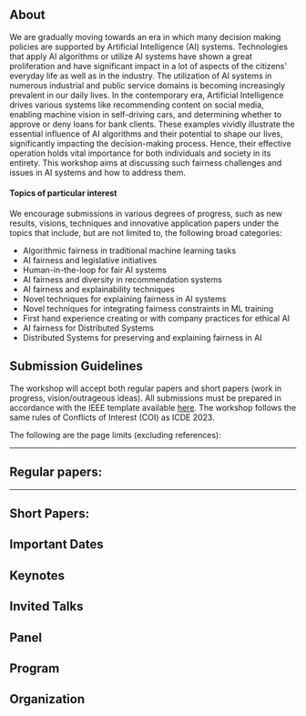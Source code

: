 ## About 
We are gradually moving towards an era in which many decision making policies are supported by Artificial Intelligence (AI) systems. Technologies that apply AI algorithms or utilize AI systems have shown a great proliferation and have significant impact in a lot of aspects of the citizens' everyday life as well as in the industry. The utilization of AI systems in numerous industrial and public service domains is becoming increasingly prevalent in our daily lives. In the contemporary era, Artificial Intelligence drives various systems like recommending content on social media, enabling machine vision in self-driving cars, and determining whether to approve or deny loans for bank clients. These examples vividly illustrate the essential influence of AI algorithms and their potential to shape our lives, significantly impacting the decision-making process. Hence, their effective operation holds vital importance for both individuals and society in its entirety. This workshop aims at discussing such fairness challenges and issues in AI systems and how to address them.

#### Topics of particular interest
We encourage submissions in various degrees of progress, such as new results, visions, techniques and innovative application papers under the topics that include, but are not limited to, the following broad categories:

* Algorithmic fairness in traditional machine learning tasks
* AI fairness and legislative initiatives
* Human-in-the-loop for fair AI systems
* AI fairness and diversity in recommendation systems
* AI fairness and explainability techniques
* Novel techniques for explaining fairness in AI systems
* Novel techniques for integrating fairness constraints in ML training
* First hand experience creating or with company practices for ethical AI
* AI fairness for Distributed Systems
* Distributed Systems for preserving and explaining fairness in AI


## Submission Guidelines
The workshop will accept both regular papers and short papers (work in progress, vision/outrageous ideas). All submissions must be prepared in accordance with the IEEE template available <a href="https://www.ieee.org/conferences_events/conferences/publishing/templates.html" target="_blank">here</a>. The workshop follows the same rules of Conflicts of Interest (COI) as ICDE 2023.

The following are the page limits (excluding references):

---
Regular papers:
---
---
Short Papers:
---

## Important Dates

## Keynotes

## Invited Talks

## Panel

## Program


## Organization
